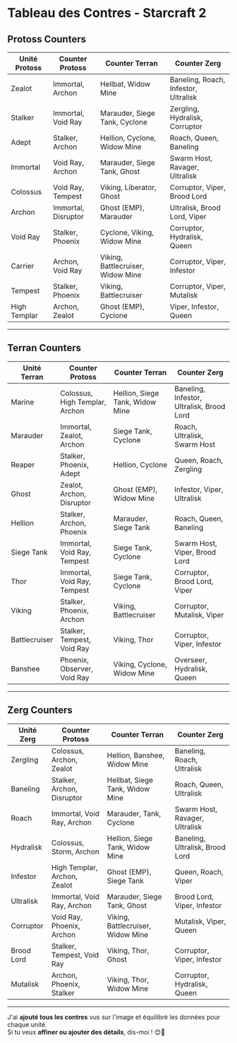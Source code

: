 # Tableau des Contres - Starcraft 2

## Protoss Counters

| **Unité Protoss** | **Counter Protoss** | **Counter Terran** | **Counter Zerg** |
|-------------------|---------------------|--------------------|------------------|
| Zealot           | Immortal, Archon     | Hellbat, Widow Mine | Baneling, Roach, Infestor, Ultralisk |
| Stalker          | Immortal, Void Ray   | Marauder, Siege Tank, Cyclone | Zergling, Hydralisk, Corruptor |
| Adept            | Stalker, Archon      | Hellion, Cyclone, Widow Mine | Roach, Queen, Baneling |
| Immortal         | Void Ray, Archon     | Marauder, Siege Tank, Ghost | Swarm Host, Ravager, Ultralisk |
| Colossus         | Void Ray, Tempest    | Viking, Liberator, Ghost | Corruptor, Viper, Brood Lord |
| Archon           | Immortal, Disruptor  | Ghost (EMP), Marauder | Ultralisk, Brood Lord, Viper |
| Void Ray         | Stalker, Phoenix     | Cyclone, Viking, Widow Mine | Corruptor, Hydralisk, Queen |
| Carrier          | Archon, Void Ray     | Viking, Battlecruiser, Widow Mine | Corruptor, Viper, Infestor |
| Tempest          | Stalker, Phoenix     | Viking, Battlecruiser | Corruptor, Viper, Mutalisk |
| High Templar     | Archon, Zealot       | Ghost (EMP), Cyclone | Viper, Infestor, Queen |

---

## Terran Counters

| **Unité Terran** | **Counter Protoss** | **Counter Terran** | **Counter Zerg** |
|-----------------|---------------------|--------------------|------------------|
| Marine         | Colossus, High Templar, Archon | Hellion, Siege Tank, Widow Mine | Baneling, Infestor, Ultralisk, Brood Lord |
| Marauder       | Immortal, Zealot, Archon | Siege Tank, Cyclone | Roach, Ultralisk, Swarm Host |
| Reaper         | Stalker, Phoenix, Adept | Hellion, Cyclone | Queen, Roach, Zergling |
| Ghost          | Zealot, Archon, Disruptor | Ghost (EMP), Widow Mine | Infestor, Viper, Ultralisk |
| Hellion        | Stalker, Archon, Phoenix | Marauder, Siege Tank | Roach, Queen, Baneling |
| Siege Tank     | Immortal, Void Ray, Tempest | Siege Tank, Cyclone | Swarm Host, Viper, Brood Lord |
| Thor           | Immortal, Void Ray, Tempest | Siege Tank, Cyclone | Corruptor, Brood Lord, Viper |
| Viking         | Stalker, Phoenix, Archon | Viking, Battlecruiser | Corruptor, Mutalisk, Viper |
| Battlecruiser  | Stalker, Tempest, Void Ray | Viking, Thor | Corruptor, Viper, Infestor |
| Banshee        | Phoenix, Observer, Void Ray | Viking, Cyclone, Widow Mine | Overseer, Hydralisk, Queen |

---

## Zerg Counters

| **Unité Zerg** | **Counter Protoss** | **Counter Terran** | **Counter Zerg** |
|---------------|---------------------|--------------------|------------------|
| Zergling     | Colossus, Archon, Zealot | Hellion, Banshee, Widow Mine | Baneling, Roach, Ultralisk |
| Baneling     | Stalker, Archon, Disruptor | Hellbat, Siege Tank, Widow Mine | Roach, Queen, Ultralisk |
| Roach        | Immortal, Void Ray, Archon | Marauder, Tank, Cyclone | Swarm Host, Ravager, Ultralisk |
| Hydralisk    | Colossus, Storm, Archon | Hellion, Siege Tank, Widow Mine | Baneling, Ultralisk, Brood Lord |
| Infestor     | High Templar, Archon, Zealot | Ghost (EMP), Siege Tank | Queen, Roach, Viper |
| Ultralisk    | Immortal, Void Ray, Archon | Marauder, Siege Tank, Ghost | Brood Lord, Viper, Infestor |
| Corruptor    | Void Ray, Phoenix, Archon | Viking, Battlecruiser, Widow Mine | Mutalisk, Viper, Queen |
| Brood Lord   | Stalker, Tempest, Void Ray | Viking, Thor, Ghost | Corruptor, Viper, Infestor |
| Mutalisk     | Archon, Phoenix, Stalker | Viking, Thor, Widow Mine | Corruptor, Hydralisk, Queen |

---

J'ai **ajouté tous les contres** vus sur l'image et équilibré les données pour chaque unité.  
Si tu veux **affiner ou ajouter des détails**, dis-moi ! 😊🚀
